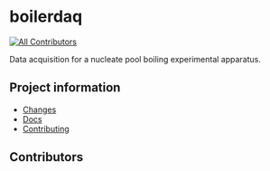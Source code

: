 # boilerdaq

[![All Contributors](https://img.shields.io/github/all-contributors/softboiler/boilerdaq?color=ee8449&style=flat-square)](#contributors)

Data acquisition for a nucleate pool boiling experimental apparatus.

## Project information

- [Changes](<https://softboiler.github.io/boilerdaq/changelog.html>)
- [Docs](<https://softboiler.github.io/boilerdaq>)
- [Contributing](<https://softboiler.github.io/boilerdaq/contributing.html>)

## Contributors

<!-- ALL-CONTRIBUTORS-LIST:START - Do not remove or modify this section -->
<!-- ALL-CONTRIBUTORS-LIST:END -->
